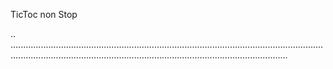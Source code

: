 TicToc non Stop

..
..........................................................................................................................................................................................................................................